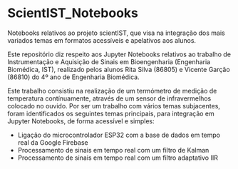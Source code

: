 # ScientIST_Notebooks

Notebooks relativos ao projeto scientIST, que visa na integração dos mais variados temas em formatos acessíveis e apelativos aos alunos. 

Este repositório diz respeito aos Jupyter Notebooks relativos ao trabalho de Instrumentação e Aquisição de Sinais em Bioengenharia (Engenharia Biomédica, IST), realizado pelos alunos Rita Silva (86805) e Vicente Garção (86810) do 4º ano de Engenharia Biomédica. 

Este trabalho consistiu na realização de um termómetro de medição de temperatura contínuamente, através de um sensor de infravermelhos colocado no ouvido. Por ser um trabalho com vários temas subjacentes, foram identificados os seguintes temas principais, para integração em Jupyter Notebooks, de forma acessível e simples:

* Ligação do microcontrolador ESP32 com a base de dados em tempo real da Google Firebase
* Processamento de sinais em tempo real com um filtro de Kalman
* Processamento de sinais em tempo real com um filtro adaptativo IIR
